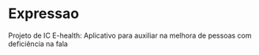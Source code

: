 # Expressao
Projeto de IC E-health: Aplicativo para auxiliar na melhora de pessoas com deficiência na fala
